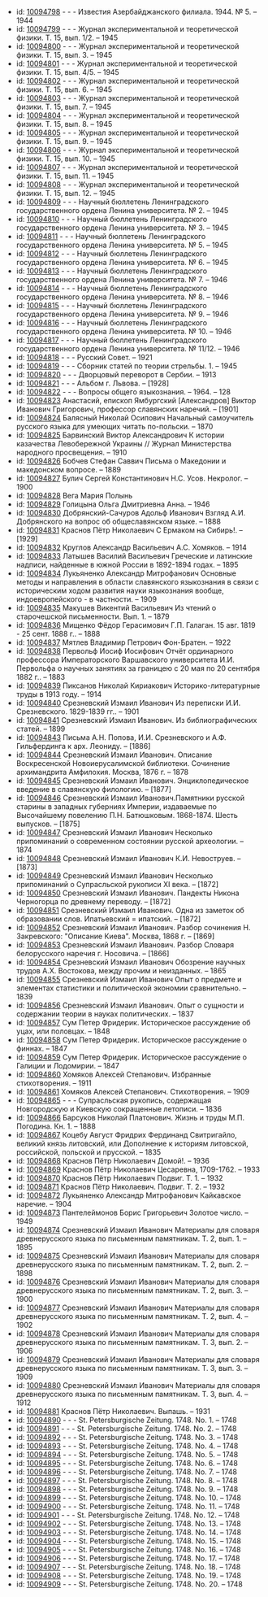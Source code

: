 <ul>
<li>id: <a href="http://books.e-heritage.ru/book/10094798">10094798</a>	- - - Известия Азербайджанского филиала. 1944. № 5. – 1944</li>
<li>id: <a href="http://books.e-heritage.ru/book/10094799">10094799</a>	- - - Журнал экспериментальной и теоретической физики. Т. 15, вып. 1/2. – 1945</li>
<li>id: <a href="http://books.e-heritage.ru/book/10094800">10094800</a>	- - - Журнал экспериментальной и теоретической физики. Т. 15, вып. 3. – 1945</li>
<li>id: <a href="http://books.e-heritage.ru/book/10094801">10094801</a>	- - - Журнал экспериментальной и теоретической физики. Т. 15, вып. 4/5. – 1945</li>
<li>id: <a href="http://books.e-heritage.ru/book/10094802">10094802</a>	- - - Журнал экспериментальной и теоретической физики. Т. 15, вып. 6. – 1945</li>
<li>id: <a href="http://books.e-heritage.ru/book/10094803">10094803</a>	- - - Журнал экспериментальной и теоретической физики. Т. 15, вып. 7. – 1945</li>
<li>id: <a href="http://books.e-heritage.ru/book/10094804">10094804</a>	- - - Журнал экспериментальной и теоретической физики. Т. 15, вып. 8. – 1945</li>
<li>id: <a href="http://books.e-heritage.ru/book/10094805">10094805</a>	- - - Журнал экспериментальной и теоретической физики. Т. 15, вып. 9. – 1945</li>
<li>id: <a href="http://books.e-heritage.ru/book/10094806">10094806</a>	- - - Журнал экспериментальной и теоретической физики. Т. 15, вып. 10. – 1945</li>
<li>id: <a href="http://books.e-heritage.ru/book/10094807">10094807</a>	- - - Журнал экспериментальной и теоретической физики. Т. 15, вып. 11. – 1945</li>
<li>id: <a href="http://books.e-heritage.ru/book/10094808">10094808</a>	- - - Журнал экспериментальной и теоретической физики. Т. 15, вып. 12. – 1945</li>
<li>id: <a href="http://books.e-heritage.ru/book/10094809">10094809</a>	- - - Научный бюллетень Ленинградского государственного ордена Ленина университета. № 2. – 1945</li>
<li>id: <a href="http://books.e-heritage.ru/book/10094810">10094810</a>	- - - Научный бюллетень Ленинградского государственного ордена Ленина университета. № 3. – 1945</li>
<li>id: <a href="http://books.e-heritage.ru/book/10094811">10094811</a>	- - - Научный бюллетень Ленинградского государственного ордена Ленина университета. № 5. – 1945</li>
<li>id: <a href="http://books.e-heritage.ru/book/10094812">10094812</a>	- - - Научный бюллетень Ленинградского государственного ордена Ленина университета. № 6. – 1945</li>
<li>id: <a href="http://books.e-heritage.ru/book/10094813">10094813</a>	- - - Научный бюллетень Ленинградского государственного ордена Ленина университета. № 7. – 1946</li>
<li>id: <a href="http://books.e-heritage.ru/book/10094814">10094814</a>	- - - Научный бюллетень Ленинградского государственного ордена Ленина университета. № 8. – 1946</li>
<li>id: <a href="http://books.e-heritage.ru/book/10094815">10094815</a>	- - - Научный бюллетень Ленинградского государственного ордена Ленина университета. № 9. – 1946</li>
<li>id: <a href="http://books.e-heritage.ru/book/10094816">10094816</a>	- - - Научный бюллетень Ленинградского государственного ордена Ленина университета. № 10. – 1946</li>
<li>id: <a href="http://books.e-heritage.ru/book/10094817">10094817</a>	- - - Научный бюллетень Ленинградского государственного ордена Ленина университета. № 11/12. – 1946</li>
<li>id: <a href="http://books.e-heritage.ru/book/10094818">10094818</a>	- - - Русский Совет. – 1921</li>
<li>id: <a href="http://books.e-heritage.ru/book/10094819">10094819</a>	- - - Сборник статей по теории стрельбы. 1. – 1945</li>
<li>id: <a href="http://books.e-heritage.ru/book/10094820">10094820</a>	- - - Дворцовый переворот в Сербии. – 1913</li>
<li>id: <a href="http://books.e-heritage.ru/book/10094821">10094821</a>	- - - Альбом г. Львова. – [1928]</li>
<li>id: <a href="http://books.e-heritage.ru/book/10094822">10094822</a>	- - - Вопросы общего языкознания. – 1964. – 128</li>
<li>id: <a href="http://books.e-heritage.ru/book/10094823">10094823</a>	Анастасий, епископ Ямбургский [Александров] Виктор Иванович Григорович, профессор славянских наречий. – [1901]</li>
<li>id: <a href="http://books.e-heritage.ru/book/10094824">10094824</a>	Балясный Николай Осипович Начальный самоучитель русского языка для умеющих читать по-польски. – 1870</li>
<li>id: <a href="http://books.e-heritage.ru/book/10094825">10094825</a>	Барвинский Виктор Александрович К истории казачества Левобережной Украины // Журнал Министерства народного просвещения. – 1910</li>
<li>id: <a href="http://books.e-heritage.ru/book/10094826">10094826</a>	Бобчев Стефан Саввич Письма о Македонии и македонском вопросе. – 1889</li>
<li>id: <a href="http://books.e-heritage.ru/book/10094827">10094827</a>	Булич Сергей Константинович Н.С. Усов. Некролог. – 1900</li>
<li>id: <a href="http://books.e-heritage.ru/book/10094828">10094828</a>	Вега Мария Полынь</li>
<li>id: <a href="http://books.e-heritage.ru/book/10094829">10094829</a>	Голицына Ольга Дмитриевна Анна. – 1946</li>
<li>id: <a href="http://books.e-heritage.ru/book/10094830">10094830</a>	Добрянский-Сачуров Адольф Иванович Взгляд А.И. Добрянского на вопрос об общеславянском языке. – 1888</li>
<li>id: <a href="http://books.e-heritage.ru/book/10094831">10094831</a>	Краснов Пётр Николаевич С Ермаком на Сибирь!. – [1929]</li>
<li>id: <a href="http://books.e-heritage.ru/book/10094832">10094832</a>	Круглов Александр Васильевич А.С. Хомяков. – 1914</li>
<li>id: <a href="http://books.e-heritage.ru/book/10094833">10094833</a>	Латышев Василий Васильевич Греческие и латинские надписи, найденные в южной России в 1892-1894 годах. – 1895</li>
<li>id: <a href="http://books.e-heritage.ru/book/10094834">10094834</a>	Лукьяненко Александр Митрофанович Основные методы и направления в области славянского языкознания в связи с историческим ходом развития науки языкознания вообще, индоевропейского - в частности. – 1909</li>
<li>id: <a href="http://books.e-heritage.ru/book/10094835">10094835</a>	Макушев Викентий Васильевич Из чтений о старочешской письменности. Вып. 1. – 1879</li>
<li>id: <a href="http://books.e-heritage.ru/book/10094836">10094836</a>	Мищенко Фёдор Герасимович Г.П. Галаган. 15 авг. 1819 - 25 сент. 1888 г.. – 1888</li>
<li>id: <a href="http://books.e-heritage.ru/book/10094837">10094837</a>	Мятлев Владимир Петрович Фон-Братен. – 1922</li>
<li>id: <a href="http://books.e-heritage.ru/book/10094838">10094838</a>	Первольф Иосиф Иосифович Отчёт ординарного профессора Императорского Варшавского университета И.И. Первольфа о научных занятиях за границею с 20 мая по 20 сентября 1882 г.. – 1883</li>
<li>id: <a href="http://books.e-heritage.ru/book/10094839">10094839</a>	Пиксанов Николай Кириакович Историко-литературные труды в 1913 году. – 1914</li>
<li>id: <a href="http://books.e-heritage.ru/book/10094840">10094840</a>	Срезневский Измаил Иванович Из переписки И.И. Срезневского. 1829-1839 гг.. – 1901</li>
<li>id: <a href="http://books.e-heritage.ru/book/10094841">10094841</a>	Срезневский Измаил Иванович. Из библиографических статей. – 1899</li>
<li>id: <a href="http://books.e-heritage.ru/book/10094843">10094843</a>	Письма А.Н. Попова, И.И. Срезневского и А.Ф. Гильфердинга к арх. Леониду. – [1886]</li>
<li>id: <a href="http://books.e-heritage.ru/book/10094844">10094844</a>	Срезневский Измаил Иванович. Описание Воскресенской Новоиерусалимской библиотеки. Сочинение архимандрита Амфилохия. Москва, 1876 г. – 1878</li>
<li>id: <a href="http://books.e-heritage.ru/book/10094845">10094845</a>	Срезневский Измаил Иванович. Энциклопедическое введение в славянскую филологию. – [1877]</li>
<li>id: <a href="http://books.e-heritage.ru/book/10094846">10094846</a>	Срезневский Измаил Иванович.Памятники русской старины в западных губерниях Империи, издаваемые по Высочайшему повелению П.Н. Батюшковым. 1868-1874. Шесть выпусков. – [1875]</li>
<li>id: <a href="http://books.e-heritage.ru/book/10094847">10094847</a>	Срезневский Измаил Иванович Несколько припоминаний о современном состоянии русской археологии. – 1874</li>
<li>id: <a href="http://books.e-heritage.ru/book/10094848">10094848</a>	Срезневский Измаил Иванович К.И. Невоструев. – [1873]</li>
<li>id: <a href="http://books.e-heritage.ru/book/10094849">10094849</a>	Срезневский Измаил Иванович Несколько припоминаний о Супрасльской рукописи XI века. – [1872]</li>
<li>id: <a href="http://books.e-heritage.ru/book/10094850">10094850</a>	Срезневский Измаил Иванович. Пандекты Никона Черногорца по древнему переводу. – [1872]</li>
<li>id: <a href="http://books.e-heritage.ru/book/10094851">10094851</a>	Срезневский Измаил Иванович. Одна из заметок об образовании слов. Ипатьевский = ипатский. – [1872]</li>
<li>id: <a href="http://books.e-heritage.ru/book/10094852">10094852</a>	Срезневский Измаил Иванович. Разбор сочинения Н. Закревского: "Описание Киева". Москва, 1868 г. – [1869]</li>
<li>id: <a href="http://books.e-heritage.ru/book/10094853">10094853</a>	Срезневский Измаил Иванович. Разбор Словаря белорусского наречия г. Носовича. – [1866]</li>
<li>id: <a href="http://books.e-heritage.ru/book/10094854">10094854</a>	Срезневский Измаил Иванович Обозрение научных трудов А.Х. Востокова, между прочим и неизданных. – 1865</li>
<li>id: <a href="http://books.e-heritage.ru/book/10094855">10094855</a>	Срезневский Измаил Иванович Опыт о предмете и элементах статистики и политической экономии сравнительно. – 1839</li>
<li>id: <a href="http://books.e-heritage.ru/book/10094856">10094856</a>	Срезневский Измаил Иванович. Опыт о сущности и содержании теории в науках политических. – 1837</li>
<li>id: <a href="http://books.e-heritage.ru/book/10094857">10094857</a>	Сум Петер Фридерик. Историческое рассуждение об уцах, или половцах. – 1848</li>
<li>id: <a href="http://books.e-heritage.ru/book/10094858">10094858</a>	Сум Петер Фридерик. Историческое рассуждение о финнах. – 1847</li>
<li>id: <a href="http://books.e-heritage.ru/book/10094859">10094859</a>	Сум Петер Фридерик. Историческое рассуждение о Галиции и Лодомирии. – 1847</li>
<li>id: <a href="http://books.e-heritage.ru/book/10094860">10094860</a>	Хомяков Алексей Степанович. Избранные стихотворения. – 1911</li>
<li>id: <a href="http://books.e-heritage.ru/book/10094861">10094861</a>	Хомяков Алексей Степанович. Стихотворения. – 1909</li>
<li>id: <a href="http://books.e-heritage.ru/book/10094865">10094865</a>	- - - Супрасльская рукопись, содержащая Новгородскую и Киевскую сокращенные летописи. – 1836</li>
<li>id: <a href="http://books.e-heritage.ru/book/10094866">10094866</a>	Барсуков Николай Платонович. Жизнь и труды М.П. Погодина. Кн. 1. – 1888</li>
<li>id: <a href="http://books.e-heritage.ru/book/10094867">10094867</a>	Коцебу Август Фридрих Фердинанд Свитригайло, великий князь литовский, или Дополнение к историям литовской, российской, польской и прусской. – 1835</li>
<li>id: <a href="http://books.e-heritage.ru/book/10094868">10094868</a>	Краснов Пётр Николаевич Домой!. – 1936</li>
<li>id: <a href="http://books.e-heritage.ru/book/10094869">10094869</a>	Краснов Пётр Николаевич Цесаревна, 1709-1762. – 1933</li>
<li>id: <a href="http://books.e-heritage.ru/book/10094870">10094870</a>	Краснов Пётр Николаевич Подвиг. Т. 1. – 1932</li>
<li>id: <a href="http://books.e-heritage.ru/book/10094871">10094871</a>	Краснов Пётр Николаевич. Подвиг. Т. 2. – 1932</li>
<li>id: <a href="http://books.e-heritage.ru/book/10094872">10094872</a>	Лукьяненко Александр Митрофанович Кайкавское наречие. – 1904</li>
<li>id: <a href="http://books.e-heritage.ru/book/10094873">10094873</a>	Пантелеймонов Борис Григорьевич Золотое число. – 1949</li>
<li>id: <a href="http://books.e-heritage.ru/book/10094874">10094874</a>	Срезневский Измаил Иванович Материалы для словаря древнерусского языка по письменным памятникам. Т. 2, вып. 1. – 1895</li>
<li>id: <a href="http://books.e-heritage.ru/book/10094875">10094875</a>	Срезневский Измаил Иванович Материалы для словаря древнерусского языка по письменным памятникам. Т. 2, вып. 2. – 1898</li>
<li>id: <a href="http://books.e-heritage.ru/book/10094876">10094876</a>	Срезневский Измаил Иванович Материалы для словаря древнерусского языка по письменным памятникам. Т. 2, вып. 3. – 1900</li>
<li>id: <a href="http://books.e-heritage.ru/book/10094877">10094877</a>	Срезневский Измаил Иванович Материалы для словаря древнерусского языка по письменным памятникам. Т. 2, вып. 4. – 1902</li>
<li>id: <a href="http://books.e-heritage.ru/book/10094878">10094878</a>	Срезневский Измаил Иванович Материалы для словаря древнерусского языка по письменным памятникам. Т. 3, вып. 2. – 1906</li>
<li>id: <a href="http://books.e-heritage.ru/book/10094879">10094879</a>	Срезневский Измаил Иванович Материалы для словаря древнерусского языка по письменным памятникам. Т. 3, вып. 3. – 1909</li>
<li>id: <a href="http://books.e-heritage.ru/book/10094880">10094880</a>	Срезневский Измаил Иванович Материалы для словаря древнерусского языка по письменным памятникам. Т. 3, вып. 4. – 1912</li>
<li>id: <a href="http://books.e-heritage.ru/book/10094881">10094881</a>	Краснов Пётр Николаевич. Выпашь. – 1931</li>
<li>id: <a href="http://books.e-heritage.ru/book/10094890">10094890</a>	- - - St. Petersburgische Zeitung. 1748. No. 1. – 1748</li>
<li>id: <a href="http://books.e-heritage.ru/book/10094891">10094891</a>	- - - St. Petersburgische Zeitung. 1748. No. 2. – 1748</li>
<li>id: <a href="http://books.e-heritage.ru/book/10094892">10094892</a>	- - - St. Petersburgische Zeitung. 1748. No. 3. – 1748</li>
<li>id: <a href="http://books.e-heritage.ru/book/10094893">10094893</a>	- - - St. Petersburgische Zeitung. 1748. No. 4. – 1748</li>
<li>id: <a href="http://books.e-heritage.ru/book/10094894">10094894</a>	- - - St. Petersburgische Zeitung. 1748. No. 5. – 1748</li>
<li>id: <a href="http://books.e-heritage.ru/book/10094895">10094895</a>	- - - St. Petersburgische Zeitung. 1748. No. 6. – 1748</li>
<li>id: <a href="http://books.e-heritage.ru/book/10094896">10094896</a>	- - - St. Petersburgische Zeitung. 1748. No. 7. – 1748</li>
<li>id: <a href="http://books.e-heritage.ru/book/10094897">10094897</a>	- - - St. Petersburgische Zeitung. 1748. No. 8. – 1748</li>
<li>id: <a href="http://books.e-heritage.ru/book/10094898">10094898</a>	- - - St. Petersburgische Zeitung. 1748. No. 9. – 1748</li>
<li>id: <a href="http://books.e-heritage.ru/book/10094899">10094899</a>	- - - St. Petersburgische Zeitung. 1748. No. 10. – 1748</li>
<li>id: <a href="http://books.e-heritage.ru/book/10094900">10094900</a>	- - - St. Petersburgische Zeitung. 1748. No. 11. – 1748</li>
<li>id: <a href="http://books.e-heritage.ru/book/10094901">10094901</a>	- - - St. Petersburgische Zeitung. 1748. No. 12. – 1748</li>
<li>id: <a href="http://books.e-heritage.ru/book/10094902">10094902</a>	- - - St. Petersburgische Zeitung. 1748. No. 13. – 1748</li>
<li>id: <a href="http://books.e-heritage.ru/book/10094903">10094903</a>	- - - St. Petersburgische Zeitung. 1748. No. 14. – 1748</li>
<li>id: <a href="http://books.e-heritage.ru/book/10094904">10094904</a>	- - - St. Petersburgische Zeitung. 1748. No. 15. – 1748</li>
<li>id: <a href="http://books.e-heritage.ru/book/10094905">10094905</a>	- - - St. Petersburgische Zeitung. 1748. No. 16. – 1748</li>
<li>id: <a href="http://books.e-heritage.ru/book/10094906">10094906</a>	- - - St. Petersburgische Zeitung. 1748. No. 17. – 1748</li>
<li>id: <a href="http://books.e-heritage.ru/book/10094907">10094907</a>	- - - St. Petersburgische Zeitung. 1748. No. 18. – 1748</li>
<li>id: <a href="http://books.e-heritage.ru/book/10094908">10094908</a>	- - - St. Petersburgische Zeitung. 1748. No. 19. – 1748</li>
<li>id: <a href="http://books.e-heritage.ru/book/10094909">10094909</a>	- - - St. Petersburgische Zeitung. 1748. No. 20. – 1748</li>
</ul>
